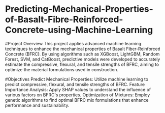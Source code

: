# Predicting-Mechanical-Properties-of-Basalt-Fibre-Reinforced-Concrete-using-Machine-Learning

#Project Overview
This project applies advanced machine learning techniques to enhance the mechanical properties of Basalt Fiber-Reinforced Concrete (BFRC). By using algorithms such as XGBoost, LightGBM, Random Forest, SVM, and CatBoost, predictive models were developed to accurately estimate the compressive, flexural, and tensile strengths of BFRC, aiming to optimize the material formulations used in construction.

#Objectives
Predict Mechanical Properties: Utilize machine learning to predict compressive, flexural, and tensile strengths of BFRC.
Feature Importance Analysis: Apply SHAP values to understand the influence of various factors on BFRC's properties.
Optimization of Mixtures: Employ genetic algorithms to find optimal BFRC mix formulations that enhance performance and sustainability.
